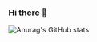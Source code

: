 ### Hi there 👋


![Anurag's GitHub stats](https://github-readme-stats.vercel.app/api?username=anuraghazra&theme=dark&show_icons=true)
